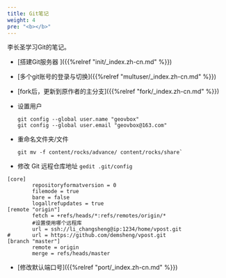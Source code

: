 ```yaml
---
title: Git笔记
weight: 4
pre: "<b></b>"
---
```


李长圣学习Git的笔记。

* [搭建Git服务器 ]({{%relref "init/_index.zh-cn.md" %}})
* [多个git账号的登录与切换]({{%relref "multuser/_index.zh-cn.md" %}})
* [fork后，更新到原作者的主分支]({{%relref "fork/_index.zh-cn.md" %}})
* 设置用户 
	```
	git config --global user.name "geovbox"
	git config --global user.email "geovbox@163.com"
	```
	
* 重命名文件夹/文件 
	```
	git mv -f content/rocks/advance/ content/rocks/share`
	```
	
* 修改 Git 远程仓库地址 `gedit .git/config`
```
[core]
        repositoryformatversion = 0
        filemode = true
        bare = false
        logallrefupdates = true
[remote "origin"]
        fetch = +refs/heads/*:refs/remotes/origin/*
        #设置使用哪个远程库
        url = ssh://li_changsheng@ip:1234/home/vpost.git
#       url = https://github.com/demsheng/vpost.git
[branch "master"]
        remote = origin
        merge = refs/heads/master
```

* [修改默认端口号]({{%relref "port/_index.zh-cn.md" %}})
